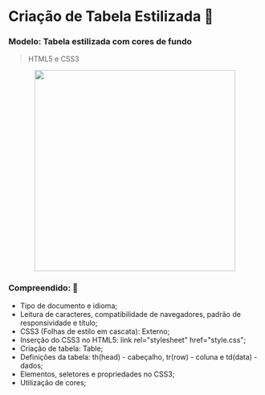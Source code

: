 # Criação de Tabela Estilizada :page_facing_up:

### Modelo: Tabela estilizada com cores de fundo

> HTML5 e CSS3

<div align="center">
<img src="https://github.com/targino-dev/html-css-fundamentos/assets/107009616/c460f44b-b275-4030-9cb7-dec2eba457bd" width="400px">
</div>

### Compreendido: 🧠

- Tipo de documento e idioma;
- Leitura de caracteres, compatibilidade de navegadores, padrão de responsividade e título;
- CSS3 (Folhas de estilo em cascata): Externo;
- Inserção do CSS3 no HTML5: link rel="stylesheet" href="style.css";
- Criação de tabela: Table;
- Definições da tabela: th(head) - cabeçalho, tr(row) - coluna e td(data) - dados;
- Elementos, seletores e propriedades no CSS3;
- Utilização de cores;
